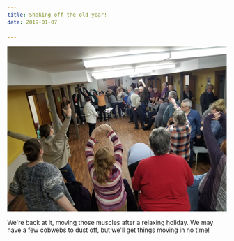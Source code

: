 ```yaml
---
title: Shaking off the old year!
date: 2019-01-07

---
```

![The choir stretching during warm ups in rehearsal](../images/20190108_190151.jpg)

We're back at it, moving those muscles after a relaxing holiday. We may have a few cobwebs to dust off, but we'll get things moving in no time!
